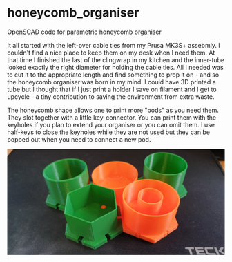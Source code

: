 # honeycomb_organiser
OpenSCAD code for parametric honeycomb organiser

It all started with the left-over cable ties from my Prusa MK3S+ assebmly. I couldn't find a nice place to keep them on my desk when I need them. At that time I finished the last of the clingwrap in my kitchen and the inner-tube looked exactly the right diameter for holding the cable ties. All I needed was to cut it to the appropriate length and find something to prop it on - and so the honeycomb organiser was born in my mind. I could have 3D printed a tube but I thought that if I just print a holder I save on filament and I get to upcycle - a tiny contribution to saving the environment from extra waste.

The honeycomb shape allows one to print more "pods" as you need them. They slot together with a little key-connector. You can print them with the keyholes if you plan to extend your organiser or you can omit them. I use half-keys to close the keyholes while they are not used but they can be popped out when you need to connect a new pod.

![Honeycomb Organiser](honeycomb_organiser.jpg "Honeycomb organiser")
